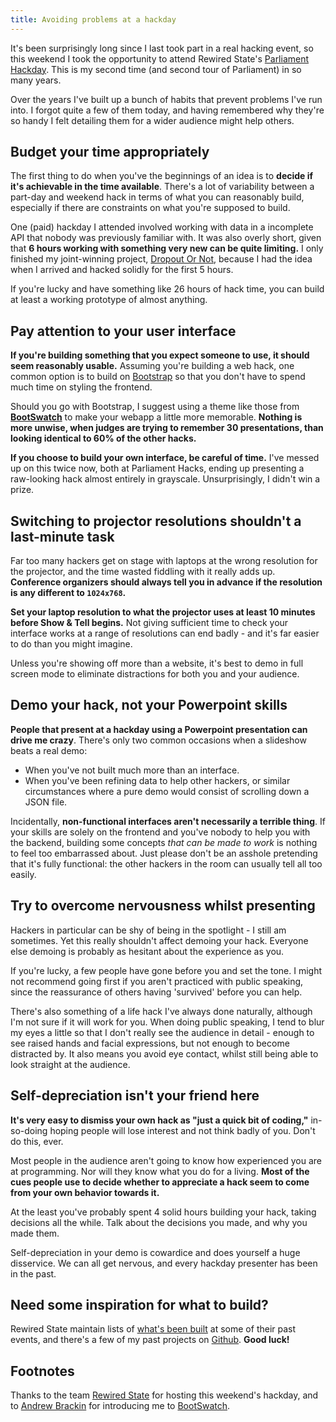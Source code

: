 ```yaml
---
title: Avoiding problems at a hackday
---
```

It's been surprisingly long since I last took part in a real hacking event, so this weekend I took the opportunity to attend Rewired State's [Parliament Hackday](http://rewiredstate.org/hacks/parliament-2012). This is my second time (and second tour of Parliament) in so many years.
<!--more-->

Over the years I've built up a bunch of habits that prevent problems I've run into. I forgot quite a few of them today, and having remembered why they're so handy I felt detailing them for a wider audience might help others.

## Budget your time appropriately
The first thing to do when you've the beginnings of an idea is to **decide if it's achievable in the time available**. There's a lot of variability between a part-day and weekend hack in terms of what you can reasonably build, especially if there are constraints on what you're supposed to build.

One (paid) hackday I attended involved working with data in a incomplete API that nobody was previously familiar with. It was also overly short, given that **6 hours working with something very new can be quite limiting.** I only finished my joint-winning project, [Dropout Or Not](http://dropoutornot.com), because I had the idea when I arrived and hacked solidly for the first 5 hours.

If you're lucky and have something like 26 hours of hack time, you can build at least a working prototype of almost anything.

## Pay attention to your user interface
**If you're building something that you expect someone to use, it should seem reasonably usable.** Assuming you're building a web hack, one common option is to build on [Bootstrap](http://twitter.github.com/bootstrap/) so that you don't have to spend much time on styling the frontend.

Should you go with Bootstrap, I suggest using a theme like those from **[BootSwatch](http://bootswatch.com)** to make your webapp a little more memorable. **Nothing is more unwise, when judges are trying to remember 30 presentations, than looking identical to 60% of the other hacks.**

**If you choose to build your own interface, be careful of time.** I've messed up on this twice now, both at Parliament Hacks, ending up presenting a raw-looking hack almost entirely in grayscale. Unsurprisingly, I didn't win a prize.

## Switching to projector resolutions shouldn't a last-minute task
Far too many hackers get on stage with laptops at the wrong resolution for the projector, and the time wasted fiddling with it really adds up. **Conference organizers should always tell you in advance if the resolution is any different to `1024x768`.**

**Set your laptop resolution to what the projector uses at least 10 minutes before Show &amp; Tell begins.** Not giving sufficient time to check your interface works at a range of resolutions can end badly - and it's far easier to do than you might imagine.

Unless you're showing off more than a website, it's best to demo in full screen mode to eliminate distractions for both you and your audience.

## Demo your hack, not your Powerpoint skills
**People that present at a hackday using a Powerpoint presentation can drive me crazy**. There's only two common occasions when a slideshow beats a real demo:

* When you've not built much more than an interface.
* When you've been refining data to help other hackers, or similar circumstances where a pure demo would consist of scrolling down a JSON file.

Incidentally, **non-functional interfaces aren't necessarily a terrible thing**. If your skills are solely on the frontend and you've nobody to help you with the backend, building some concepts *that can be made to work* is nothing to feel too embarrassed about. Just please don't be an asshole pretending that it's fully functional: the other hackers in the room can usually tell all too easily.

## Try to overcome nervousness whilst presenting
Hackers in particular can be shy of being in the spotlight - I still am sometimes. Yet this really shouldn't affect demoing your hack. Everyone else demoing is probably as hesitant about the experience as you.

If you're lucky, a few people have gone before you and set the tone. I might not recommend going first if you aren't practiced with public speaking, since the reassurance of others having 'survived' before you can help.

There's also something of a life hack I've always done naturally, although I'm not sure if it will work for you. When doing public speaking, I tend to blur my eyes a little so that I don't really see the audience in detail - enough to see raised hands and facial expressions, but not enough to become distracted by. It also means you avoid eye contact, whilst still being able to look straight at the audience.

## Self-depreciation isn't your friend here

**It's very easy to dismiss your own hack as "just a quick bit of coding,"** in-so-doing hoping people will lose interest and not think badly of you. Don't do this, ever.

Most people in the audience aren't going to know how experienced you are at programming. Nor will they know what you do for a living. **Most of the cues people use to decide whether to appreciate a hack seem to come from your own behavior towards it.**

At the least you've probably spent 4 solid hours building your hack, taking decisions all the while. Talk about the decisions you made, and why you made them.

Self-depreciation in your demo is cowardice and does yourself a huge disservice. We can all get nervous, and every hackday presenter has been in the past.

## Need some inspiration for what to build?
Rewired State maintain lists of [what's been built](http://hacks.rewiredstate.org) at some of their past events, and there's a few of my past projects on [Github](https://github.com/46Bit). **Good luck!**

## Footnotes
Thanks to the team [Rewired State](http://rewiredstate.org) for hosting this weekend's hackday, and to [Andrew Brackin](http://brack.in) for introducing me to [BootSwatch](http://bootswatch.com).
